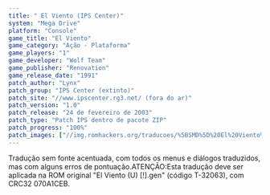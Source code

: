 ```yaml
---
title: " El Viento (IPS Center)"
system: "Mega Drive"
platform: "Console"
game_title: "El Viento"
game_category: "Ação - Plataforma"
game_players: "1"
game_developer: "Wolf Team"
game_publisher: "Renovation"
game_release_date: "1991"
patch_author: "Lynx"
patch_group: "IPS Center (extinto)"
patch_site: "//www.ipscenter.rg3.net/ (fora do ar)"
patch_version: "1.0"
patch_release: "24 de fevereiro de 2003"
patch_type: "Patch IPS dentro de pacote ZIP"
patch_progress: "100%"
patch_images: ["//img.romhackers.org/traducoes/%5BSMD%5D%20El%20Viento%20-%20IPS%20Center%20-%201.png","//img.romhackers.org/traducoes/%5BSMD%5D%20El%20Viento%20-%20IPS%20Center%20-%202.png","//img.romhackers.org/traducoes/%5BSMD%5D%20El%20Viento%20-%20IPS%20Center%20-%203.png"]
---
```

Tradução sem fonte acentuada, com todos os menus e diálogos traduzidos, mas com alguns erros de pontuação.ATENÇÃO:Esta tradução deve ser aplicada na ROM original "El Viento (U) [!].gen" (código T-32063), com CRC32 070A1CEB.